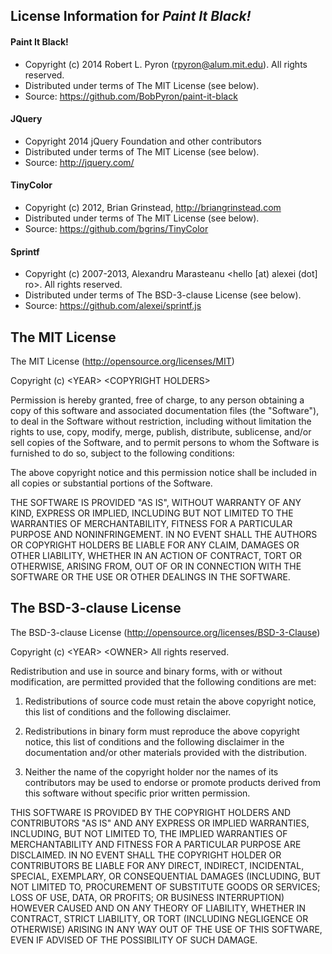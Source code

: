 
## License Information for *Paint It Black!* 

#### Paint It Black!
- Copyright (c) 2014 Robert L. Pyron (rpyron@alum.mit.edu). All rights reserved.
- Distributed under terms of The MIT License (see below).
- Source: https://github.com/BobPyron/paint-it-black

#### JQuery
- Copyright 2014 jQuery Foundation and other contributors
- Distributed under terms of The MIT License (see below).
- Source: http://jquery.com/

#### TinyColor
- Copyright (c) 2012, Brian Grinstead, http://briangrinstead.com
- Distributed under terms of The MIT License (see below).
- Source: https://github.com/bgrins/TinyColor

#### Sprintf
- Copyright (c) 2007-2013, Alexandru Marasteanu <hello [at) alexei (dot] ro>. All rights reserved.
- Distributed under terms of The BSD-3-clause License (see below).
- Source: https://github.com/alexei/sprintf.js

## The MIT License

The MIT License (http://opensource.org/licenses/MIT)

Copyright (c) &lt;YEAR&gt; &lt;COPYRIGHT HOLDERS&gt;

Permission is hereby granted, free of charge, to any person obtaining a copy of this software and associated documentation files (the "Software"), to deal in the Software without restriction, including without limitation the rights to use, copy, modify, merge, publish, distribute, sublicense, and/or sell copies of the Software, and to permit persons to whom the Software is furnished to do so, subject to the following conditions:

The above copyright notice and this permission notice shall be included in all copies or substantial portions of the Software.

THE SOFTWARE IS PROVIDED "AS IS", WITHOUT WARRANTY OF ANY KIND, EXPRESS OR IMPLIED, INCLUDING BUT NOT LIMITED TO THE WARRANTIES OF MERCHANTABILITY, FITNESS FOR A PARTICULAR PURPOSE AND NONINFRINGEMENT. IN NO EVENT SHALL THE AUTHORS OR COPYRIGHT HOLDERS BE LIABLE FOR ANY CLAIM, DAMAGES OR OTHER LIABILITY, WHETHER IN AN ACTION OF CONTRACT, TORT OR OTHERWISE, ARISING FROM, OUT OF OR IN CONNECTION WITH THE SOFTWARE OR THE USE OR OTHER DEALINGS IN THE SOFTWARE.

## The BSD-3-clause License 

The BSD-3-clause License (http://opensource.org/licenses/BSD-3-Clause)

Copyright (c) &lt;YEAR&gt; &lt;OWNER&gt;
All rights reserved.

Redistribution and use in source and binary forms, with or without modification, are permitted provided that the following conditions are met:

1. Redistributions of source code must retain the above copyright notice, this list of conditions and the following disclaimer.

2. Redistributions in binary form must reproduce the above copyright notice, this list of conditions and the following disclaimer in the documentation and/or other materials provided with the distribution.

3. Neither the name of the copyright holder nor the names of its contributors may be used to endorse or promote products derived from this software without specific prior written permission.

THIS SOFTWARE IS PROVIDED BY THE COPYRIGHT HOLDERS AND CONTRIBUTORS "AS IS" AND ANY EXPRESS OR IMPLIED WARRANTIES, INCLUDING, BUT NOT LIMITED TO, THE IMPLIED WARRANTIES OF MERCHANTABILITY AND FITNESS FOR A PARTICULAR PURPOSE ARE DISCLAIMED. IN NO EVENT SHALL THE COPYRIGHT HOLDER OR CONTRIBUTORS BE LIABLE FOR ANY DIRECT, INDIRECT, INCIDENTAL, SPECIAL, EXEMPLARY, OR CONSEQUENTIAL DAMAGES (INCLUDING, BUT NOT LIMITED TO, PROCUREMENT OF SUBSTITUTE GOODS OR SERVICES; LOSS OF USE, DATA, OR PROFITS; OR BUSINESS INTERRUPTION) HOWEVER CAUSED AND ON ANY THEORY OF LIABILITY, WHETHER IN CONTRACT, STRICT LIABILITY, OR TORT (INCLUDING NEGLIGENCE OR OTHERWISE) ARISING IN ANY WAY OUT OF THE USE OF THIS SOFTWARE, EVEN IF ADVISED OF THE POSSIBILITY OF SUCH DAMAGE.

